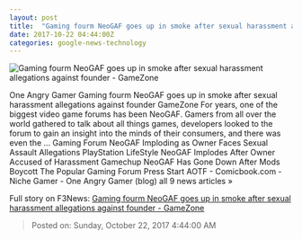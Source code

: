```yaml
---
layout: post
title:  "Gaming fourm NeoGAF goes up in smoke after sexual harassment allegations against founder - GameZone"
date: 2017-10-22 04:44:00Z
categories: google-news-technology
---
```


![Gaming fourm NeoGAF goes up in smoke after sexual harassment allegations against founder - GameZone](http://download.gamezone.com/uploads/image/data/1221972/neogaf-women.png)

One Angry Gamer Gaming fourm NeoGAF goes up in smoke after sexual harassment allegations against founder GameZone For years, one of the biggest video game forums has been NeoGAF. Gamers from all over the world gathered to talk about all things games, developers looked to the forum to gain an insight into the minds of their consumers, and there was even the ... Gaming Forum NeoGAF Imploding as Owner Faces Sexual Assault Allegations PlayStation LifeStyle NeoGAF Implodes After Owner Accused of Harassment Gamechup NeoGAF Has Gone Down After Mods Boycott The Popular Gaming Forum Press Start AOTF - Comicbook.com - Niche Gamer - One Angry Gamer (blog) all 9 news articles »


Full story on F3News: [Gaming fourm NeoGAF goes up in smoke after sexual harassment allegations against founder - GameZone](http://www.f3nws.com/n/GGQsJD)

> Posted on: Sunday, October 22, 2017 4:44:00 AM
